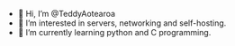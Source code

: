 - 👋 Hi, I’m @TeddyAotearoa
- 👀 I’m interested in servers, networking and self-hosting.
- 🌱 I’m currently learning python and C programming.

<!---
TeddyAotearoa/TeddyAotearoa is a ✨ special ✨ repository because its `README.md` (this file) appears on your GitHub profile.
You can click the Preview link to take a look at your changes.
--->
